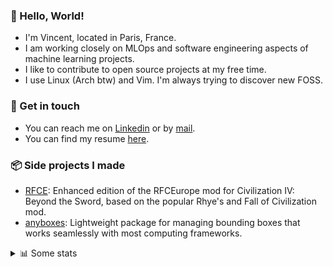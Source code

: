 ### 👋 Hello, World!

- I'm Vincent, located in Paris, France.
- I am working closely on MLOps and software engineering aspects of machine learning projects.
- I like to contribute to open source projects at my free time.
- I use Linux (Arch btw) and Vim. I'm always trying to discover new FOSS.

### 🔗 Get in touch

- You can reach me on [Linkedin](https://www.linkedin.com/in/vincent-duchauffour-3a9641155/) or by [mail](mailto:vincent.duchauffour@proton.me).
- You can find my resume [here](https://raw.githubusercontent.com/VDuchauffour/resume/main/resume.pdf).

### 📦 Side projects I made

- [RFCE](https://github.com/VDuchauffour/RFCEurope): Enhanced edition of the RFCEurope mod for Civilization IV: Beyond the Sword, based on the popular Rhye's and Fall of Civilization mod. 
- [anyboxes](https://github.com/VDuchauffour/anyboxes): Lightweight package for managing bounding boxes that works seamlessly with most computing frameworks. 

<details><summary>📊 Some stats</summary>  
  
<p align="center">
  <img alt="VDuchauffour's github stats" src="https://github-readme-stats.vercel.app/api?username=VDuchauffour&include_all_commits=true&show_icons=true&theme=react"/>
  <br />
  <img alt="VDuchauffour's streak stats" src="https://streak-stats.demolab.com?user=VDuchauffour&theme=react"/>
  <br />
  <img alt="VDuchauffour's language stats" src="https://github-readme-stats.vercel.app/api/top-langs/?username=VDuchauffour&count_private=true&include_all_commits=true&show_icons=true&layout=compact&theme=react"/>
  <!--   <br />
  <img alt="VDuchauffour's Wakatime stats" src="https://github-readme-stats.vercel.app/api/wakatime?username=VDuchauffour&theme=react"/> -->
</p>

#### 🧭 Wakatime stats
<!--START_SECTION:waka-->
![Code Time](http://img.shields.io/badge/Code%20Time-2%2C252%20hrs%2035%20mins-blue)

![Lines of code](https://img.shields.io/badge/From%20Hello%20World%20I%27ve%20Written-3.9%20million%20lines%20of%20code-blue)

**🐱 My GitHub Data** 

> 📦 985.6 kB Used in GitHub's Storage 
 > 
> 🏆 797 Contributions in the Year 2024
 > 
> 🚫 Not Opted to Hire
 > 
> 📜 9 Public Repositories 
 > 
> 🔑 2 Private Repositories 
 > 
**I'm an Early 🐤** 

```text
🌞 Morning                458 commits         ██░░░░░░░░░░░░░░░░░░░░░░░   07.38 % 
🌆 Daytime                3649 commits        ███████████████░░░░░░░░░░   58.83 % 
🌃 Evening                1712 commits        ███████░░░░░░░░░░░░░░░░░░   27.60 % 
🌙 Night                  384 commits         ██░░░░░░░░░░░░░░░░░░░░░░░   06.19 % 
```
📅 **I'm Most Productive on Monday** 

```text
Monday                   1472 commits        ██████░░░░░░░░░░░░░░░░░░░   23.73 % 
Tuesday                  1327 commits        █████░░░░░░░░░░░░░░░░░░░░   21.39 % 
Wednesday                937 commits         ████░░░░░░░░░░░░░░░░░░░░░   15.11 % 
Thursday                 1136 commits        █████░░░░░░░░░░░░░░░░░░░░   18.31 % 
Friday                   973 commits         ████░░░░░░░░░░░░░░░░░░░░░   15.69 % 
Saturday                 87 commits          ░░░░░░░░░░░░░░░░░░░░░░░░░   01.40 % 
Sunday                   271 commits         █░░░░░░░░░░░░░░░░░░░░░░░░   04.37 % 
```


📊 **This Week I Spent My Time On** 

```text
💬 Programming Languages: 
Python                   13 hrs 19 mins      ██████████████░░░░░░░░░░░   57.84 % 
C++                      7 hrs 22 mins       ████████░░░░░░░░░░░░░░░░░   31.97 % 
YAML                     50 mins             █░░░░░░░░░░░░░░░░░░░░░░░░   03.68 % 
Bash                     45 mins             █░░░░░░░░░░░░░░░░░░░░░░░░   03.26 % 
SQL                      18 mins             ░░░░░░░░░░░░░░░░░░░░░░░░░   01.36 % 
```


 Last Updated on 07/10/2024 00:51:16 UTC
<!--END_SECTION:waka-->
</details>
